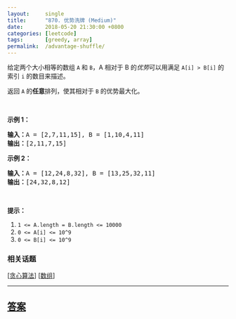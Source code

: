```yaml
---
layout:     single
title:      "870. 优势洗牌 (Medium)"
date:       2018-05-20 21:30:00 +0800
categories: [leetcode]
tags:       [greedy, array]
permalink:  /advantage-shuffle/
---
```


<p>给定两个大小相等的数组&nbsp;<code>A</code>&nbsp;和&nbsp;<code>B</code>，A 相对于 B 的<em>优势</em>可以用满足&nbsp;<code>A[i] &gt; B[i]</code>&nbsp;的索引 <code>i</code>&nbsp;的数目来描述。</p>

<p>返回&nbsp;<code>A</code>&nbsp;的<strong>任意</strong>排列，使其相对于 <code>B</code>&nbsp;的优势最大化。</p>

<p>&nbsp;</p>

<p><strong>示例 1：</strong></p>

<pre><strong>输入：</strong>A = [2,7,11,15], B = [1,10,4,11]
<strong>输出：</strong>[2,11,7,15]
</pre>

<p><strong>示例 2：</strong></p>

<pre><strong>输入：</strong>A = [12,24,8,32], B = [13,25,32,11]
<strong>输出：</strong>[24,32,8,12]
</pre>

<p>&nbsp;</p>

<p><strong>提示：</strong></p>

<ol>
	<li><code>1 &lt;= A.length = B.length &lt;= 10000</code></li>
	<li><code>0 &lt;= A[i] &lt;= 10^9</code></li>
	<li><code>0 &lt;= B[i] &lt;= 10^9</code></li>
</ol>

### 相关话题
  [[贪心算法](https://github.com/openset/leetcode/tree/master/tag/greedy/README.md)]
  [[数组](https://github.com/openset/leetcode/tree/master/tag/array/README.md)]

---

## [答案](https://github.com/openset/leetcode/tree/master/problems/advantage-shuffle)
